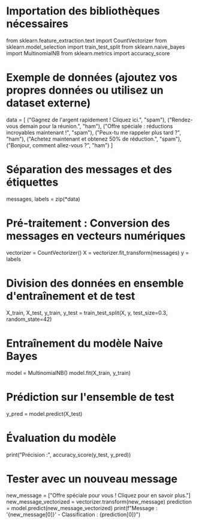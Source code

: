 # Importation des bibliothèques nécessaires
from sklearn.feature_extraction.text import CountVectorizer
from sklearn.model_selection import train_test_split
from sklearn.naive_bayes import MultinomialNB
from sklearn.metrics import accuracy_score

# Exemple de données (ajoutez vos propres données ou utilisez un dataset externe)
data = [
    ("Gagnez de l'argent rapidement ! Cliquez ici.", "spam"),
    ("Rendez-vous demain pour la réunion.", "ham"),
    ("Offre spéciale : réductions incroyables maintenant !", "spam"),
    ("Peux-tu me rappeler plus tard ?", "ham"),
    ("Achetez maintenant et obtenez 50% de réduction.", "spam"),
    ("Bonjour, comment allez-vous ?", "ham")
]

# Séparation des messages et des étiquettes
messages, labels = zip(*data)

# Pré-traitement : Conversion des messages en vecteurs numériques
vectorizer = CountVectorizer()
X = vectorizer.fit_transform(messages)
y = labels

# Division des données en ensemble d'entraînement et de test
X_train, X_test, y_train, y_test = train_test_split(X, y, test_size=0.3, random_state=42)

# Entraînement du modèle Naive Bayes
model = MultinomialNB()
model.fit(X_train, y_train)

# Prédiction sur l'ensemble de test
y_pred = model.predict(X_test)

# Évaluation du modèle
print("Précision :", accuracy_score(y_test, y_pred))

# Tester avec un nouveau message
new_message = ["Offre spéciale pour vous ! Cliquez pour en savoir plus."]
new_message_vectorized = vectorizer.transform(new_message)
prediction = model.predict(new_message_vectorized)
print(f"Message : '{new_message[0]}' - Classification : {prediction[0]}")
